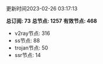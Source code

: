 更新时间2023-02-26 03:17:13

**总订阅: 73**
**总节点: 1257**
**有效节点: 468**
- v2ray节点: 316
- ss节点: 88
- trojan节点: 50
- ssr节点: 14
